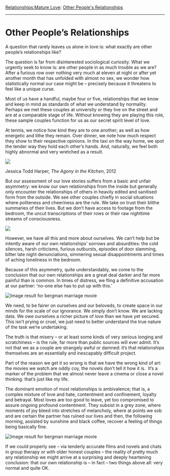 [Relationships:](https://www.theschooloflife.com/thebookoflife/category/relationships/)[Mature Love](https://www.theschooloflife.com/thebookoflife/category/relationships/mature-love/): [Other People's Relationships](https://www.theschooloflife.com/thebookoflife/other-peoples-relationships/)

* * *

# Other People’s Relationships

A question that rarely leaves us alone in love is: what exactly are other people’s relationships like?

The question is far from disinterested sociological curiosity. What we urgently seek to know is: are other people in as much trouble as we are? After a furious row over nothing very much at eleven at night or after yet another month that has unfolded with almost no sex, we wonder how statistically normal our case might be – precisely because it threatens to feel like a unique curse.

Most of us have a handful, maybe four or five, relationships that we know and keep in mind as standards of what we understand by normality. Perhaps we met these couples at university or they live on the street and are at a comparable stage of life. Without knowing they are playing this role, these sample couples function for us as our secret spirit level of love.

At tennis, we notice how kind they are to one another; as well as how energetic and lithe they remain. Over dinner, we note how much respect they show to their respective opinions. In the taxi on the way home, we spot the tender way they hold each other’s hands. And, naturally, we feel both highly abnormal and very wretched as a result.

 ![](https://www.theschooloflife.com/thebookoflife/wp-content/uploads/2017/07/9780714865911-pg-7.jpg)

Jessica Todd Harper, _The Agony in the Kitchen_, 2012

But our assessment of our love stories suffers from a basic and unfair asymmetry: we know our own relationships from the inside but generally only encounter the relationships of others in heavily edited and sanitised form from the outside. We see other couples chiefly in social situations where politeness and cheeriness are the rule. We take on trust their blithe summaries of their lives. But we don’t have access to footage from the bedroom, the uncut transcriptions of their rows or their raw nighttime streams of consciousness.

![](https://www.theschooloflife.com/thebookoflife/wp-content/uploads/2017/09/0uWpXr-2.png)

However, we have all this and more about ourselves. We can’t help but be intently aware of our own relationships’ sorrows and absurdities: the cold silences, harsh criticisms, furious outbursts, episodes of door slamming, bitter late night denunciations, simmering sexual disappointments and times of aching loneliness in the bedroom.

Because of this asymmetry, quite understandably, we come to the conclusion that our own relationships are a great deal darker and far more painful than is common. In times of distress, we fling a definitive accusation at our partner: ‘no-one else has to put up with this.’

![Image result for bergman marriage movie](https://newlinearperspectives.files.wordpress.com/2010/07/scenes_pdp.jpg)

We need, to be fairer on ourselves and our beloveds, to create space in our minds for the scale of our ignorance. We simply don’t know. We are lacking data. We owe ourselves a richer picture of love than we have yet secured. This isn’t prying or cruel, we just need to better understand the true nature of the task we’re undertaking.

The truth is that misery – or at least some kinds of very serious longing and scratchiness – is the rule, far more than public sources will ever admit. It’s not that we as a couple are strangely awful or damned: it’s that relationships themselves are an essentially and inescapably difficult project.

Part of the reason we get it so wrong is that we have the wrong kind of art: the movies we watch are oddly coy, the novels don’t tell it how it is.&nbsp; It’s a marker of the problem that we almost never leave a cinema or close a novel thinking: that’s just like my life.

The dominant emotion of most relationships is ambivalence; that is, a complex mixture of love and hate, contentment and confinement, loyalty and betrayal. Most loves are too good to leave, yet too compromised to assure ongoing profound contentment. They subsist in a grey zone, where moments of joy bleed into stretches of melancholy, where at points we sob and are certain the partner has ruined our lives and then, the following morning, assisted by sunshine and black coffee, recover a feeling of things being basically fine.

![Image result for bergman marriage movie](https://cdn.nybooks.com/wp-content/uploads/2018/01/SCENESFROMAMARRIAGE-PART-VVI2050.jpg)

If we could properly see – via tenderly accurate films and novels and chats in group therapy or with older honest couples – the reality of pretty much any relationship we might arrive at a surprising and deeply heartening conclusion: that our own relationship is – in fact – two things above all: very normal and quite OK.

